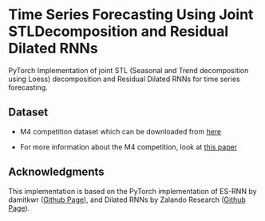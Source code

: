 # Time Series Forecasting Using Joint STLDecomposition and Residual Dilated RNNs

PyTorch Implementation of joint STL (Seasonal and Trend decomposition using Loess) decomposition and Residual Dilated RNNs for time series forecasting. 

## Dataset

 * M4 competition dataset which can be downloaded from [here](https://github.com/Mcompetitions/M4-methods/tree/master/Dataset)

 * For more information about the M4 competition, look at [this paper](https://www.sciencedirect.com/science/article/abs/pii/S0169207018300785)

## Acknowledgments

This implementation is based on the PyTorch implementation of ES-RNN by damitkwr ([Github Page](https://github.com/damitkwr)), and Dilated RNNs by Zalando Research ([Github Page](https://github.com/zalandoresearch)).
